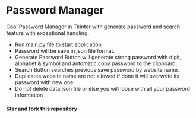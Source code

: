 #  Password Manager
Cool Password Manager in Tkinter with generate password and search feature with exceptional handling.

- Run main.py file to start application
- Password will be save in json file format.
- Generate Password Button will generate strong password with digit, alphabet & symbol and automatic copy password to the clipboard.
- Search Button searches previous save password by website name.
- Duplicates website name are not allowed if done it will overwrite its password with new one.
- Do not delete data.json file or else you will loose with all your password information 

#### Star and fork this repository
